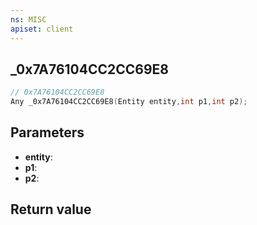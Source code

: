 ```yaml
---
ns: MISC
apiset: client
---
```

## _0x7A76104CC2CC69E8

```c
// 0x7A76104CC2CC69E8
Any _0x7A76104CC2CC69E8(Entity entity,int p1,int p2);
```


## Parameters
* **entity**:
* **p1**:
* **p2**:

## Return value